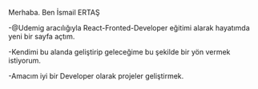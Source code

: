 Merhaba. Ben İsmail ERTAŞ

-@Udemig aracılığıyla React-Fronted-Developer eğitimi alarak hayatımda yeni bir sayfa açtım.

-Kendimi bu alanda geliştirip geleceğime bu şekilde bir yön vermek istiyorum.

-Amacım iyi bir Developer olarak projeler geliştirmek.

<!---
ismailertas7221/ismailertas7221 is a ✨ special ✨ repository because its `README.md` (this file) appears on your GitHub profile.
You can click the Preview link to take a look at your changes.
--->
